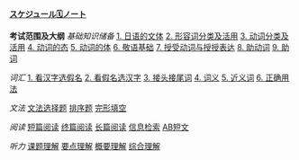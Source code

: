 **[スケジュール🗓️ノート](./nodes/スタッフ募集のお知らせ.md)**

**考试范围及大纲**
_基础知识储备_
[1. 日语的文体]()
[2. 形容词分类及活用]()
[3. 动词分类及活用]()
[4. 动词的态]()
[5. 动词的体]()
[6. 敬语基础]()
[7. 授受动词与授授表达]()
[8. 助动词]()
[9. 助词]()

_词汇_
[1. 看汉字选假名]()
[2. 看假名选汉字]()
[3. 接头接尾词]()
[4. 词义]()
[5. 近义词]()
[6. 正确用法]()

_文法_
[文法选择题]()
[排序题]()
[完形填空]()

_阅读_
[短篇阅读]()
[终篇阅读]()
[长篇阅读]()
[信息检索]()
[AB短文]()

_听力_
[课题理解]()
[要点理解]()
[概要理解]()
[综合理解]()
   